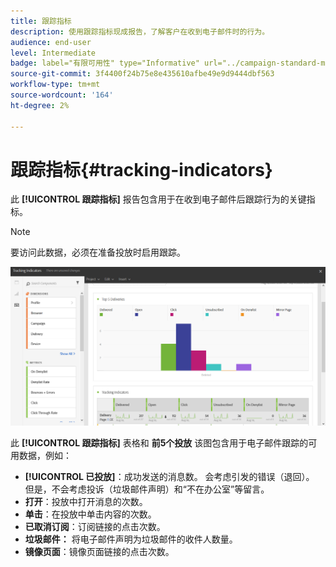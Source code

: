 ```yaml
---
title: 跟踪指标
description: 使用跟踪指标现成报告，了解客户在收到电子邮件时的行为。
audience: end-user
level: Intermediate
badge: label="有限可用性" type="Informative" url="../campaign-standard-migration-home.md" tooltip="仅限于Campaign Standard已迁移的用户"
source-git-commit: 3f4400f24b75e8e435610afbe49e9d9444dbf563
workflow-type: tm+mt
source-wordcount: '164'
ht-degree: 2%

---
```


# 跟踪指标{#tracking-indicators}

此 **[!UICONTROL 跟踪指标]** 报告包含用于在收到电子邮件后跟踪行为的关键指标。

>[!NOTE]
>
>要访问此数据，必须在准备投放时启用跟踪。

![](assets/delivery_reports_2.png)

此 **[!UICONTROL 跟踪指标]** 表格和 **前5个投放** 该图包含用于电子邮件跟踪的可用数据，例如：

* **[!UICONTROL 已投放]**：成功发送的消息数。 会考虑引发的错误（退回）。 但是，不会考虑投诉（垃圾邮件声明）和“不在办公室”等留言。
* **打开**：投放中打开消息的次数。
* **单击**：在投放中单击内容的次数。
* **已取消订阅**：订阅链接的点击次数。
* **垃圾邮件：** 将电子邮件声明为垃圾邮件的收件人数量。
* **镜像页面**：镜像页面链接的点击次数。
